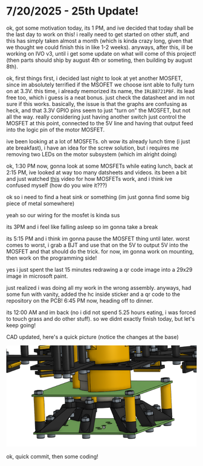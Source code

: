 # 7/20/2025 - 25th Update!

ok, got some motivation today, its 1 PM, and ive decided that today shall be the last day to work on this! i really need to get started on other stuff, and this has simply taken almost a month (which is kinda crazy long, given that we thought we could finish this in like 1-2 weeks). anyways, after this, ill be working on IVO v3, until i get some update on what will come of this project! (then parts should ship by august 4th or someting, then building by august 8th).

ok, first things first, i decided last night to look at yet another MOSFET, since im absolutely terrified if the MSOFET we choose isnt able to fully turn on at 3.3V. this time, i already memorized its name, the `IRLB8721PBF`. its lead free too, which i guess is a neat bonus. just check the datasheet and im not sure if this works. basically, the issue is that the graphs are confusing as heck, and that 3.3V GPIO pins seem to just "turn on" the MOSFET, but not all the way. really considering just having another switch just control the MOSFET at this point, connected to the 5V line and having that output feed into the logic pin of the motor MOSFET.

ive been looking at a lot of MOSFETs. oh wow its already lunch time (i just ate breakfast), i have an idea for the screw solution, but i requires me removing two LEDs on the motor subsystem (which im alright doing)

ok, 1:30 PM now, gonna look at some MOSFETs while eating lunch, back at 2:15 PM, ive looked at way too many datsheets and videos. its been a bit and just watched [this](https://www.youtube.com/watch?v=AwRJsze_9m4) video for how MOSFETs work, and i think ive confused myself (how do you wire it???)

ok so i need to find a heat sink or something (im just gonna find some big piece of metal somewhere)

yeah so our wiring for the mosfet is kinda sus

its 3PM and i feel like falling asleep so im gonna take a break

its 5:15 PM and i think im gonna pause the MOSFET thing until later. worst comes to worst, i grab a BJT and use that on the 5V to output 5V into the MOSFET and that should do the trick. for now, im gonna work on mounting, then work on the programming side!

yes i just spent the last 15 minutes redrawing a qr code image into a 29x29 image in microsoft paint.

just realized i was doing all my work in the wrong assembly. anyways, had some fun with vanity, added the hc inside sticker and a qr code to the repository on the PCB! 6:45 PM now, heading off to dinner.

its 12:00 AM and im back (no i did not spend 5.25 hours eating, i was forced to touch grass and do other stuff). so we didnt exactly finish today, but let's keep going!

CAD updated, here's a quick picture (notice the changes at the base)

![woo](</updatelogs/images/202507/07202025 - 1.png>)

ok, quick commit, then some coding!